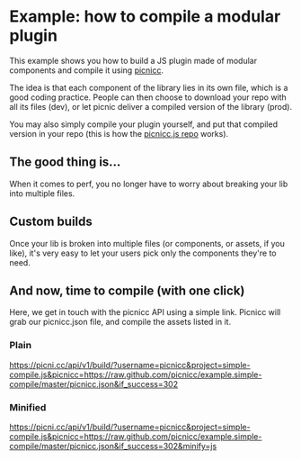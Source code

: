 # Example: how to compile a modular plugin

This example shows you how to build a JS plugin made of modular components and compile it using [picnicc](https://picni.cc). 

The idea is that each component of the library lies in its own file, which is a good coding practice. People can then choose to download your repo with all its files (dev), or let picnic deliver a compiled version of the library (prod).

You may also simply compile your plugin yourself, and put that compiled version in your repo (this is how the [picnicc.js repo](https://github.com/picnicc/picnicc.js) works).

## The good thing is...
When it comes to perf, you no longer have to worry about breaking your lib into multiple files.

## Custom builds
Once your lib is broken into multiple files (or components, or assets, if you like), it's very easy to let your users pick only the components they're to need.

## And now, time to compile (with one click)

Here, we get in touch with the picnicc API using a simple link. Picnicc will grab our picnicc.json file, and compile the assets listed in it.

### Plain

https://picni.cc/api/v1/build/?username=picnicc&project=simple-compile.js&picnicc=https://raw.github.com/picnicc/example.simple-compile/master/picnicc.json&if_success=302

### Minified

https://picni.cc/api/v1/build/?username=picnicc&project=simple-compile.js&picnicc=https://raw.github.com/picnicc/example.simple-compile/master/picnicc.json&if_success=302&minify=js



